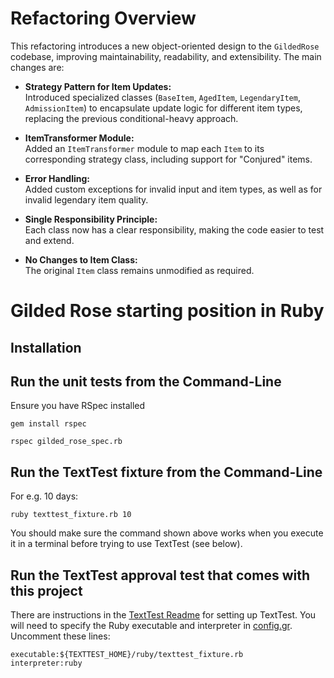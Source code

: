 # Refactoring Overview

This refactoring introduces a new object-oriented design to the `GildedRose` codebase, improving maintainability, readability, and extensibility. The main changes are:

- **Strategy Pattern for Item Updates:**  
  Introduced specialized classes (`BaseItem`, `AgedItem`, `LegendaryItem`, `AdmissionItem`) to encapsulate update logic for different item types, replacing the previous conditional-heavy approach.

- **ItemTransformer Module:**  
  Added an `ItemTransformer` module to map each `Item` to its corresponding strategy class, including support for "Conjured" items.

- **Error Handling:**  
  Added custom exceptions for invalid input and item types, as well as for invalid legendary item quality.

- **Single Responsibility Principle:**  
  Each class now has a clear responsibility, making the code easier to test and extend.

- **No Changes to Item Class:**  
  The original `Item` class remains unmodified as required.


# Gilded Rose starting position in Ruby

## Installation

## Run the unit tests from the Command-Line

Ensure you have RSpec installed

    gem install rspec

```
rspec gilded_rose_spec.rb
```

## Run the TextTest fixture from the Command-Line

For e.g. 10 days:

```
ruby texttest_fixture.rb 10
```

You should make sure the command shown above works when you execute it in a terminal before trying to use TextTest (see below).

## Run the TextTest approval test that comes with this project

There are instructions in the [TextTest Readme](../texttests/README.md) for setting up TextTest. You will need to specify the Ruby executable and interpreter in [config.gr](../texttests/config.gr). Uncomment these lines:

    executable:${TEXTTEST_HOME}/ruby/texttest_fixture.rb
    interpreter:ruby
